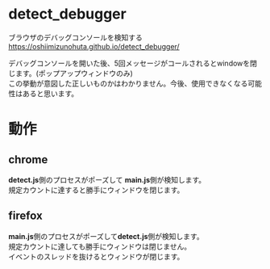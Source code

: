 # detect_debugger
ブラウザのデバッグコンソールを検知する  
https://oshiimizunohuta.github.io/detect_debugger/

デバッグコンソールを開いた後、5回メッセージがコールされるとwindowを閉じます。(ポップアップウィンドウのみ)  
この挙動が意図した正しいものかはわかりません。今後、使用できなくなる可能性はあると思います。

# 動作
## chrome
**detect.js**側のプロセスがポーズして **main.js**側が検知します。  
規定カウントに達すると勝手にウィンドウを閉じます。  

## firefox
**main.js**側のプロセスがポーズして**detect.js**側が検知します。  
規定カウントに達しても勝手にウィンドウは閉じません。  
イベントのスレッドを抜けるとウィンドウが閉じます。  